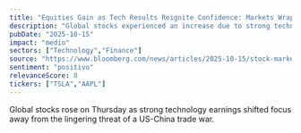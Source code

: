```yaml
---
title: "Equities Gain as Tech Results Reignite Confidence: Markets Wrap"
description: "Global stocks experienced an increase due to strong technology earnings, which redirected focus away from ongoing US-China trade war uncertainties."
pubDate: "2025-10-15"
impact: "medio"
sectors: ["Technology","Finance"]
source: "https://www.bloomberg.com/news/articles/2025-10-15/stock-market-today-dow-s-p-live-updates"
sentiment: "positivo"
relevanceScore: 8
tickers: ["TSLA","AAPL"]
---
```


Global stocks rose on Thursday as strong technology earnings shifted focus away from the lingering threat of a US-China trade war.
